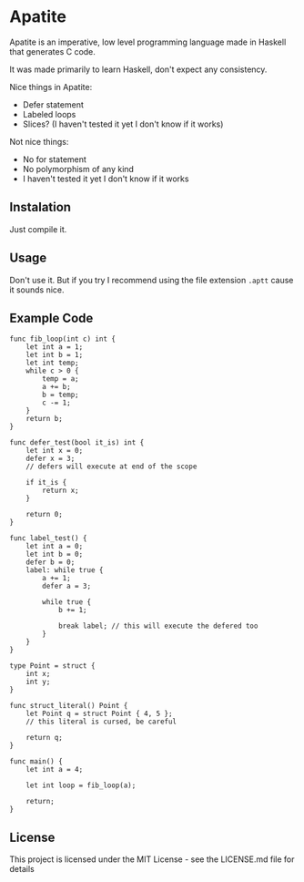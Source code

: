 # Apatite

Apatite is an imperative, low level programming language made in Haskell that generates C code.

It was made primarily to learn Haskell, don't expect any consistency.

Nice things in Apatite:
* Defer statement
* Labeled loops
* Slices? (I haven't tested it yet I don't know if it works)

Not nice things:
* No for statement
* No polymorphism of any kind
* I haven't tested it yet I don't know if it works

## Instalation

Just compile it.

## Usage

Don't use it. But if you try I recommend using the file extension `.aptt` cause it sounds nice.

## Example Code

```
func fib_loop(int c) int {
	let int a = 1;
	let int b = 1;
	let int temp;
	while c > 0 {
		temp = a;
		a += b;
		b = temp;
		c -= 1;
	}
	return b;
}

func defer_test(bool it_is) int {
	let int x = 0;
	defer x = 3;
	// defers will execute at end of the scope

	if it_is {
		return x;
	}

	return 0;
}

func label_test() {
	let int a = 0;
	let int b = 0;
	defer b = 0;
	label: while true {
		a += 1;
		defer a = 3;

		while true {
			b += 1;

			break label; // this will execute the defered too
		}
	}
}

type Point = struct {
	int x;
	int y;
}

func struct_literal() Point {
	let Point q = struct Point { 4, 5 };
	// this literal is cursed, be careful

	return q;
}

func main() {
	let int a = 4;

	let int loop = fib_loop(a);

	return;
}
```

## License

This project is licensed under the MIT License - see the LICENSE.md file for details